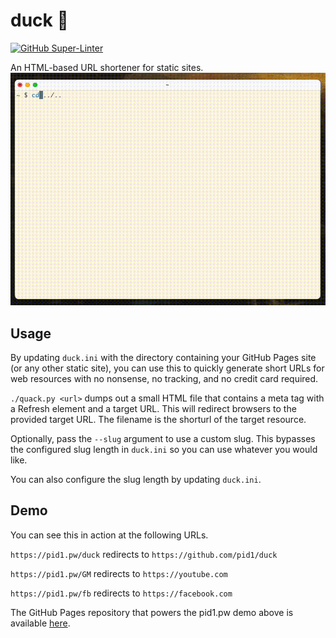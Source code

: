 # duck 🦆

[![GitHub Super-Linter](https://github.com/pid1/duck/workflows/Linting/badge.svg)](https://github.com/marketplace/actions/super-linter)

An HTML-based URL shortener for static sites.
![Demo Gif](demo.gif)

## Usage

By updating `duck.ini` with the directory containing your GitHub Pages site (or any other static site), you can use this to quickly generate short URLs for web resources with no nonsense, no tracking, and no credit card required.

`./quack.py <url>` dumps out a small HTML file that contains a meta tag with a Refresh element and a target URL. This will redirect browsers to the provided target URL. The filename is the shorturl of the target resource. 

Optionally, pass the `--slug` argument to use a custom slug. This bypasses the configured slug length in `duck.ini` so you can use whatever you would like.

You can also configure the slug length by updating `duck.ini`.

## Demo

You can see this in action at the following URLs.

`https://pid1.pw/duck` redirects to `https://github.com/pid1/duck`

`https://pid1.pw/GM` redirects to `https://youtube.com`

`https://pid1.pw/fb` redirects to `https://facebook.com`

The GitHub Pages repository that powers the pid1.pw demo above is available [here](https://github.com/pid1/redirect).
